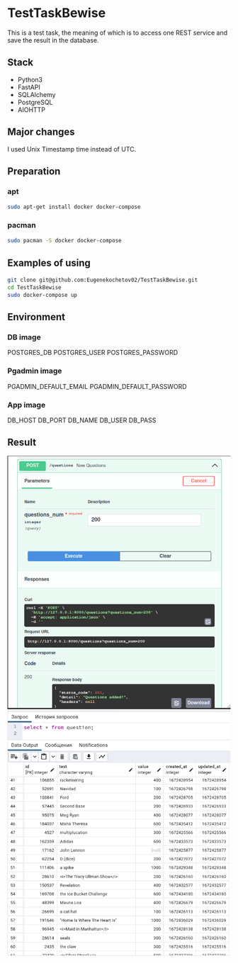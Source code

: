 # TestTaskBewise

This is a test task, the meaning of which is to access one REST service and save the result in the database.

## Stack

 - Python3
 - FastAPI
 - SQLAlchemy
 - PostgreSQL
 - AIOHTTP
 ## Major changes
 I used Unix Timestamp time instead of UTC. 
 ## Preparation
 ### apt
 ```bash
sudo apt-get install docker docker-compose
```
### pacman
 ```bash
sudo pacman -S docker docker-compose
```
 ## Examples of using
```bash
git clone git@github.com:Eugenekochetov02/TestTaskBewise.git
cd TestTaskBewise
sudo docker-compose up
```
## Environment
### DB image
POSTGRES_DB
POSTGRES_USER
POSTGRES_PASSWORD
### Pgadmin image
PGADMIN_DEFAULT_EMAIL
PGADMIN_DEFAULT_PASSWORD
### App image
DB_HOST
DB_PORT
DB_NAME
DB_USER
DB_PASS
## Result
![POST request](/readme/post.png)
![Pgadmin](/readme/pg4.png)
